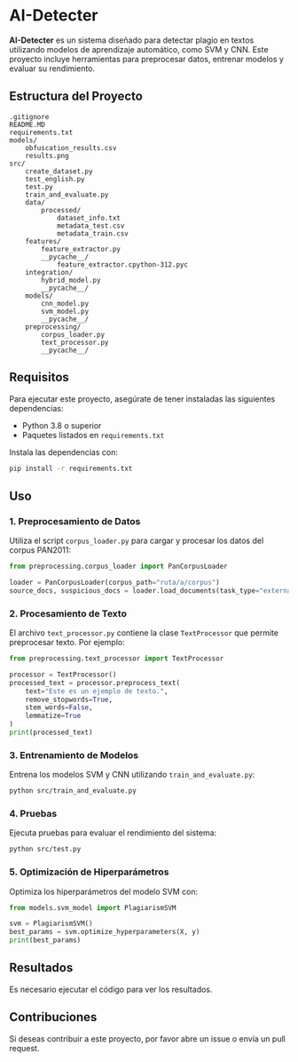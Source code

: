 # AI-Detecter

**AI-Detecter** es un sistema diseñado para detectar plagio en textos utilizando modelos de aprendizaje automático, como SVM y CNN. Este proyecto incluye herramientas para preprocesar datos, entrenar modelos y evaluar su rendimiento.

## Estructura del Proyecto

```
.gitignore  
README.MD  
requirements.txt  
models/  
    obfuscation_results.csv  
    results.png  
src/  
    create_dataset.py  
    test_english.py  
    test.py  
    train_and_evaluate.py  
    data/  
        processed/  
            dataset_info.txt  
            metadata_test.csv  
            metadata_train.csv  
    features/  
        feature_extractor.py  
        __pycache__/  
            feature_extractor.cpython-312.pyc  
    integration/  
        hybrid_model.py  
        __pycache__/  
    models/  
        cnn_model.py  
        svm_model.py  
        __pycache__/  
    preprocessing/  
        corpus_loader.py  
        text_processor.py  
        __pycache__/  
```

## Requisitos

Para ejecutar este proyecto, asegúrate de tener instaladas las siguientes dependencias:

- Python 3.8 o superior  
- Paquetes listados en `requirements.txt`

Instala las dependencias con:

```bash
pip install -r requirements.txt
```

## Uso

### 1. Preprocesamiento de Datos

Utiliza el script `corpus_loader.py` para cargar y procesar los datos del corpus PAN2011:

```python
from preprocessing.corpus_loader import PanCorpusLoader

loader = PanCorpusLoader(corpus_path="ruta/a/corpus")
source_docs, suspicious_docs = loader.load_documents(task_type="external")
```

### 2. Procesamiento de Texto

El archivo `text_processor.py` contiene la clase `TextProcessor` que permite preprocesar texto. Por ejemplo:

```python
from preprocessing.text_processor import TextProcessor

processor = TextProcessor()
processed_text = processor.preprocess_text(
    text="Este es un ejemplo de texto.",
    remove_stopwords=True,
    stem_words=False,
    lemmatize=True
)
print(processed_text)
```

### 3. Entrenamiento de Modelos

Entrena los modelos SVM y CNN utilizando `train_and_evaluate.py`:

```bash
python src/train_and_evaluate.py
```

### 4. Pruebas

Ejecuta pruebas para evaluar el rendimiento del sistema:

```bash
python src/test.py
```

### 5. Optimización de Hiperparámetros

Optimiza los hiperparámetros del modelo SVM con:

```python
from models.svm_model import PlagiarismSVM

svm = PlagiarismSVM()
best_params = svm.optimize_hyperparameters(X, y)
print(best_params)
```

## Resultados

Es necesario ejecutar el código para ver los resultados.

## Contribuciones

Si deseas contribuir a este proyecto, por favor abre un issue o envía un pull request.

